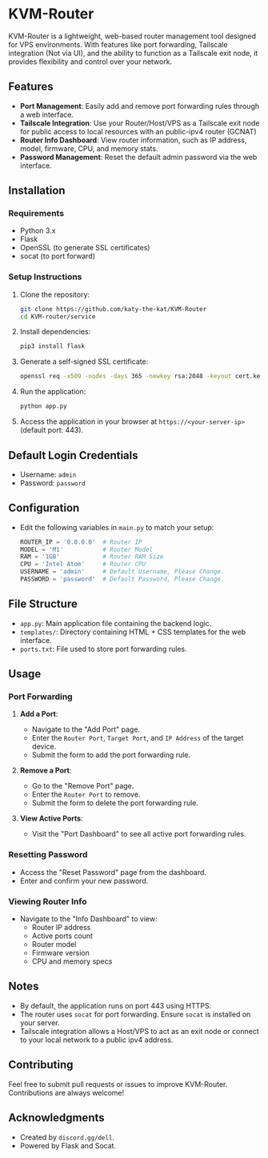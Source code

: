 # KVM-Router

KVM-Router is a lightweight, web-based router management tool designed for VPS environments. With features like port forwarding, Tailscale integration (Not via UI), and the ability to function as a Tailscale exit node, it provides flexibility and control over your network.

## Features

- **Port Management**: Easily add and remove port forwarding rules through a web interface.
- **Tailscale Integration**: Use your Router/Host/VPS as a Tailscale exit node for public access to local resources with an public-ipv4 router (GCNAT)
- **Router Info Dashboard**: View router information, such as IP address, model, firmware, CPU, and memory stats.
- **Password Management**: Reset the default admin password via the web interface.

## Installation

### Requirements

- Python 3.x
- Flask
- OpenSSL (to generate SSL certificates)
- socat (to port forward)

### Setup Instructions

1. Clone the repository:
   ```bash
   git clone https://github.com/katy-the-kat/KVM-Router
   cd KVM-router/service
   ```

2. Install dependencies:
   ```bash
   pip3 install flask
   ```

3. Generate a self-signed SSL certificate:
   ```bash
   openssl req -x509 -nodes -days 365 -newkey rsa:2048 -keyout cert.key -out cert.pem
   ```

4. Run the application:
   ```bash
   python app.py
   ```

5. Access the application in your browser at `https://<your-server-ip>` (default port: 443).

## Default Login Credentials

- Username: `admin`
- Password: `password`

## Configuration

- Edit the following variables in `main.py` to match your setup:
  ```python
  ROUTER_IP = '0.0.0.0'  # Router IP
  MODEL = 'M1'           # Router Model
  RAM = '1GB'            # Router RAM Size
  CPU = 'Intel Atom'     # Router CPU
  USERNAME = 'admin'     # Default Username, Please Change.
  PASSWORD = 'password'  # Default Password, Please Change.
  ```

## File Structure

- `app.py`: Main application file containing the backend logic.
- `templates/`: Directory containing HTML + CSS templates for the web interface.
- `ports.txt`: File used to store port forwarding rules.

## Usage

### Port Forwarding

1. **Add a Port**:
   - Navigate to the "Add Port" page.
   - Enter the `Router Port`, `Target Port`, and `IP Address` of the target device.
   - Submit the form to add the port forwarding rule.

2. **Remove a Port**:
   - Go to the "Remove Port" page.
   - Enter the `Router Port` to remove.
   - Submit the form to delete the port forwarding rule.

3. **View Active Ports**:
   - Visit the "Port Dashboard" to see all active port forwarding rules.

### Resetting Password

- Access the "Reset Password" page from the dashboard.
- Enter and confirm your new password.

### Viewing Router Info

- Navigate to the "Info Dashboard" to view:
  - Router IP address
  - Active ports count
  - Router model
  - Firmware version
  - CPU and memory specs

## Notes

- By default, the application runs on port 443 using HTTPS.
- The router uses `socat` for port forwarding. Ensure `socat` is installed on your server.
- Tailscale integration allows a Host/VPS to act as an exit node or connect to your local network to a public ipv4 address.

## Contributing

Feel free to submit pull requests or issues to improve KVM-Router. Contributions are always welcome!

## Acknowledgments

- Created by `discord.gg/dell`.
- Powered by Flask and Socat.
